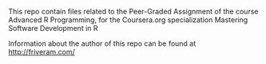 This repo contain files related to the Peer-Graded Assignment of the course Advanced R Programming, for the Coursera.org specialization Mastering Software Development in R

Information about the author of this repo can be found at http://friveram.com/